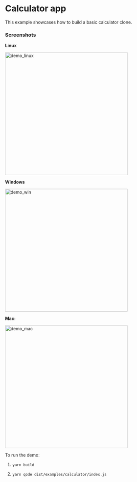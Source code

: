 # Calculator app

This example showcases how to build a basic calculator clone.

### Screenshots

**Linux**

<img alt="demo_linux" src="https://github.com/nodegui/nodegui/raw/master/examples/calculator/calculator_linux.png" height="400" />

**Windows**

<img alt="demo_win" src="https://github.com/nodegui/nodegui/raw/master/examples/calculator/calculator_win.jpg" height="400" />

**Mac:**

<img alt="demo_mac" src="https://github.com/nodegui/nodegui/raw/master/examples/calculator/calculator_mac.png" height="400" />

To run the demo:

1. `yarn build`

2. `yarn qode dist/examples/calculator/index.js`

